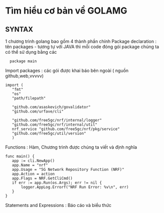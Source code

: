 # Tìm hiểu cơ bản về GOLAMG 
## SYNTAX 

1 chương trình golang bao gồm 4 thành phần chính
 Package declaration : tên packages - tương tự với JAVA thì mỗi code đóng gói package chúng ta có thể sử dụng bằng các 
 ````
   package main

 ````
 Import packages : các gói được khai báo bên ngoài ( nguồn github,web,vvvvv)
 ````
 import (
	"fmt"
	"os"
	"path/filepath"

	"github.com/asaskevich/govalidator"
	"github.com/urfave/cli"

	"github.com/free5gc/nrf/internal/logger"
	"github.com/free5gc/nrf/internal/util"
	nrf_service "github.com/free5gc/nrf/pkg/service"
	"github.com/free5gc/util/version"
    )
 ````
 Functions : Hàm, Chương trình được chúng ta viết và định nghĩa
 ````
 func main() {
	app := cli.NewApp()
	app.Name = "nrf"
	app.Usage = "5G Network Repository Function (NRF)"
	app.Action = action
	app.Flags = NRF.GetCliCmd()
	if err := app.Run(os.Args); err != nil {
		logger.AppLog.Errorf("NRF Run Error: %v\n", err)
	}
}
 ````
 Statements and Expressions : Báo cáo và biểu thức
 